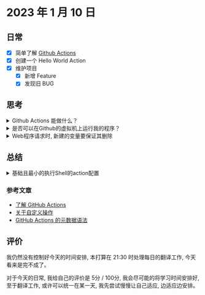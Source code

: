 # 2023 年 1 月 10 日

## 日常

- [x] 简单了解 [Github Actions](https://github.com/features/actions)
- [x] 创建一个 Hello World Action
- [x] 维护项目
  - [x] 新增 Feature
  - [x] 发现旧 BUG
  
## 思考

<details>
<summary>Github Actions 能做什么？</summary>

</details>

<details>
<summary>是否可以在Github的虚拟机上运行我的程序？</summary>

</details>

<details>
<summary>Web程序请求时, 新建的变量要保证其删除</summary>

今天维护项目时, 发现了旧项目的BUG, 开发时没有注意该情况, 当运行时间久了之后, 发现程序占用内存很高

相关代码大致如下

```go
package main

func main() {
  http.HandleFunc("/", root)
  http.ListenAndServe(":8080")
}

func root(w http.ResponseWriter, r *http.Request) {
  NewModel().Where(...).Update(...)
}

type ModelStruct struct {
	err error
	*gorm.DB
}

func NewModel(model ...interface{}) *ModelStruct {
	if len(model) == 1 {
		return &ModelStruct{
			DB: db.Model(model[0]),
		}
	}
	return &ModelStruct{
		DB: db,
	}
}

```

主要问题：在响应请求时, 我使用了`NewModel`方法创建新的Model, 它在内存中创建了新的区域存放新的struct并返回指针, 而响应完毕后, 我并没有将Model的内容清除, 并且Go也不会清除那些没有使用的struct, 就导致了内存一直增长

</details>

## 总结

<details>
<summary>基础且最小的执行Shell的action配置</summary>

```yaml
name: Hello World
description: print "hello world"
runs:
  using: "composite"
  steps:
    - name: My first step
      shell: "sh"
      run: echo "Hello World"
```

</details>

### 参考文章

- [了解 GitHub Actions](https://docs.github.com/zh/actions/learn-github-actions/understanding-github-actions)
- [关于自定义操作](https://docs.github.com/zh/actions/creating-actions/about-custom-actions)
- [GitHub Actions 的元数据语法](https://docs.github.com/zh/actions/creating-actions/metadata-syntax-for-github-actions)


## 评价

我仍然没有控制好今天的时间安排, 本打算在 21:30 时处理每日的翻译工作, 今天看来是完不成了。

对于今天的日常, 我给自己的评价是 5分 / 100分, 我会尽可能的将学习时间安排好, 至于翻译工作, 或许可以统一在某一天, 我先尝试慢慢让自己适应, 边适应边安排。
